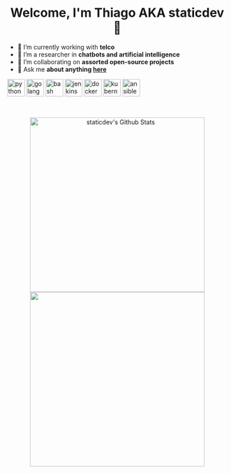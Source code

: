 <h1 align="center"> Welcome, I'm Thiago AKA staticdev 👋 </h1>

- 🔭 I’m currently working with **telco**
- 🌱 I’m a researcher in **chatbots and artificial intelligence**
- 👯 I’m collaborating on **assorted open-source projects**
- 💬 Ask me **about anything [here](https://github.com/staticdev/staticdev/issues)**

<p align="left"><img src="https://www.vectorlogo.zone/logos/python/python-icon.svg" alt="python" width="40" height="40"/> <img src="https://www.vectorlogo.zone/logos/golang/golang-icon.svg" alt="golang" width="40" height="40"/> <img src="https://www.vectorlogo.zone/logos/gnu_bash/gnu_bash-icon.svg" alt="bash" width="40" height="40"/> <img src="https://www.vectorlogo.zone/logos/jenkins/jenkins-icon.svg" alt="jenkins" width="40" height="40"/> <img src="https://www.vectorlogo.zone/logos/docker/docker-icon.svg" alt="docker" width="40" height="40"/> <img src="https://www.vectorlogo.zone/logos/kubernetes/kubernetes-icon.svg" alt="kubernetes" width="40" height="40"/> <img src="https://www.vectorlogo.zone/logos/ansible/ansible-icon.svg" alt="ansible" width="40" height="40"/></p>

<br />

<p align = "center">
  <img alt="staticdev's Github Stats" src="https://github-readme-stats.vercel.app/api?username=staticdev&show_icons=true&hide_border=true" width=400 />
  <img src="https://github-readme-streak-stats.herokuapp.com?user=staticdev&hide_border=true" width=400>
</p>
